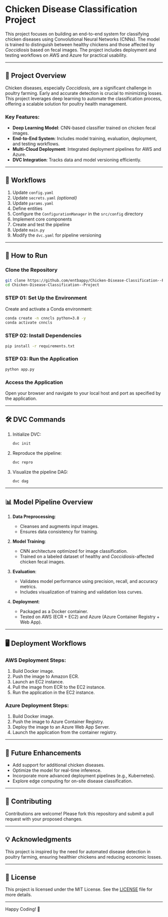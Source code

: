 # Chicken Disease Classification Project

This project focuses on building an end-to-end system for classifying chicken diseases using Convolutional Neural Networks (CNNs). The model is trained to distinguish between healthy chickens and those affected by *Coccidiosis* based on fecal images. The project includes deployment and testing workflows on AWS and Azure for practical usability.

---

## 📂 Project Overview

Chicken diseases, especially *Coccidiosis*, are a significant challenge in poultry farming. Early and accurate detection is crucial to minimizing losses. This project leverages deep learning to automate the classification process, offering a scalable solution for poultry health management.

### Key Features:
- **Deep Learning Model**: CNN-based classifier trained on chicken fecal images.
- **End-to-End System**: Includes model training, evaluation, deployment, and testing workflows.
- **Multi-Cloud Deployment**: Integrated deployment pipelines for AWS and Azure.
- **DVC Integration**: Tracks data and model versioning efficiently.

---

## 🚀 Workflows

1. Update `config.yaml`
2. Update `secrets.yaml` *(optional)*
3. Update `params.yaml`
4. Define entities
5. Configure the `ConfigurationManager` in the `src/config` directory
6. Implement core components
7. Create and test the pipeline
8. Update `main.py`
9. Modify the `dvc.yaml` for pipeline versioning

---

## 🔧 How to Run

### Clone the Repository
```bash
git clone https://github.com/entbappy/Chicken-Disease-Classification--Project
cd Chicken-Disease-Classification--Project
````

### STEP 01: Set Up the Environment

Create and activate a Conda environment:

```bash
conda create -n cnncls python=3.8 -y
conda activate cnncls
```

### STEP 02: Install Dependencies

```bash
pip install -r requirements.txt
```

### STEP 03: Run the Application

```bash
python app.py
```

### Access the Application

Open your browser and navigate to your local host and port as specified by the application.

---

## 🛠️ DVC Commands

1. Initialize DVC:

   ```bash
   dvc init
   ```
2. Reproduce the pipeline:

   ```bash
   dvc repro
   ```
3. Visualize the pipeline DAG:

   ```bash
   dvc dag
   ```

---

## 📊 Model Pipeline Overview

1. **Data Preprocessing**:

   * Cleanses and augments input images.
   * Ensures data consistency for training.

2. **Model Training**:

   * CNN architecture optimized for image classification.
   * Trained on a labeled dataset of healthy and *Coccidiosis*-affected chicken fecal images.

3. **Evaluation**:

   * Validates model performance using precision, recall, and accuracy metrics.
   * Includes visualization of training and validation loss curves.

4. **Deployment**:

   * Packaged as a Docker container.
   * Tested on AWS (ECR + EC2) and Azure (Azure Container Registry + Web App).

---

## 🖥️ Deployment Workflows

### AWS Deployment Steps:

1. Build Docker image.
2. Push the image to Amazon ECR.
3. Launch an EC2 instance.
4. Pull the image from ECR to the EC2 instance.
5. Run the application in the EC2 instance.

### Azure Deployment Steps:

1. Build Docker image.
2. Push the image to Azure Container Registry.
3. Deploy the image to an Azure Web App Server.
4. Launch the application from the container registry.

---

## 📜 Future Enhancements

* Add support for additional chicken diseases.
* Optimize the model for real-time inference.
* Incorporate more advanced deployment pipelines (e.g., Kubernetes).
* Explore edge computing for on-site disease classification.

---

## 🤝 Contributing

Contributions are welcome! Please fork this repository and submit a pull request with your proposed changes.

---

## 💡 Acknowledgments

This project is inspired by the need for automated disease detection in poultry farming, ensuring healthier chickens and reducing economic losses.

---

## 📄 License

This project is licensed under the MIT License. See the [LICENSE](LICENSE) file for more details.

---

Happy Coding! 🐔

```
